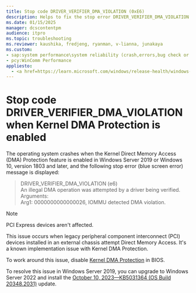 ```yaml
---
title: Stop code DRIVER_VERIFIER_DMA_VIOLATION (0xE6)
description: Helps to fix the stop error DRIVER_VERIFIER_DMA_VIOLATION (0xE6) when kernel Direct Memory Access (DMA) protection is enabled.
ms.date: 01/15/2025
manager: dcscontentpm
audience: itpro
ms.topic: troubleshooting
ms.reviewer: kaushika, fredjeng, ryanman, v-lianna, junakaya
ms.custom:
- sap:system performance\system reliability (crash,errors,bug check or blue screen,unexpected reboot)
- pcy:WinComm Performance
appliesto:
  - <a href=https://learn.microsoft.com/windows/release-health/windows-server-release-info target=_blank>Supported versions of Windows Server</a>
---
```

# Stop code DRIVER_VERIFIER_DMA_VIOLATION when Kernel DMA Protection is enabled

The operating system crashes when the Kernel Direct Memory Access (DMA) Protection feature is enabled in Windows Server 2019 or Windows 10, version 1803 and later, and the following stop error (blue screen error) message is displayed:

> DRIVER_VERIFIER_DMA_VIOLATION (e6)  
An illegal DMA operation was attempted by a driver being verified.  
Arguments:  
Arg1: 0000000000000026, IOMMU detected DMA violation.

> [!NOTE]
> PCI Express devices aren't affected.

This issue occurs when legacy peripheral component interconnect (PCI) devices installed in an external chassis attempt Direct Memory Access. It's a known implementation issue with Kernel DMA Protection.

To work around this issue, disable [Kernel DMA Protection](/windows/security/information-protection/kernel-dma-protection-for-thunderbolt) in BIOS.

To resolve this issue in Windows Server 2019, you can upgrade to Windows Server 2022 and install the [October 10, 2023—KB5031364 (OS Build 20348.2031)](https://support.microsoft.com/en-us/topic/october-10-2023-kb5031364-os-build-20348-2031-7f1d69e7-c468-4566-887a-1902af791bbc) update.
